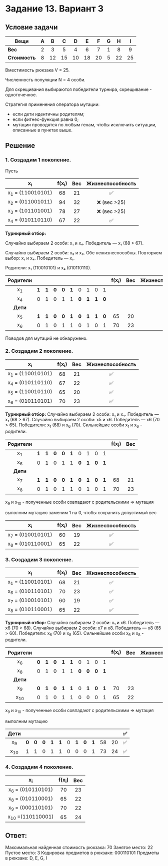 # Задание 13. Вариант 3 #

## Условие задачи ##

|   **Вещи**  |  **A**  |  **B**  |  **C**  |  **D**  |  **E**  |  **F**  |  **G**  |  **H**  |  **I**  |
|-------------|:-------:|:-------:|:-------:|:-------:|:-------:|:-------:|:-------:|:-------:|:-------:|
|   **Вес**   |    2    |    3    |    5    |    4    |    6    |    7    |    1    |    8    |    9    |
|**Стоимость**|    8    |    12   |    15   |    10   |    18   |    20   |    5    |    22   |    25   |

Вместимость рюкзака V = 25.

Численность популяции N = 4 особи.

Для скрещивания выбираются победители турнира, скрещивание - одноточечное.

Стратегия применения оператора мутации:
- если дети идентичны родителям;
- если фитнес-функция равна 0;
- мутации проводятся по любым генам, чтобы исключить ситуации, описанные в пунктах выше.


## Решение ##

### 1. Создадим 1 поколение. ###

Пусть

|    **x<sub>i</sub>**    | **f(x<sub>i</sub>)** | **Вес** | **Жизнеспособность** |
|:-----------------------:|:--------------------:|:-------:|:-------:|
|x<sub>1</sub> = (110010101)|          68          |    21   |  ✅   |
|x<sub>2</sub> = (011001011)|          94          |    32   |❌ (вес >25)|
|x<sub>3</sub> = (101101001)|          78           |    27   |❌ (вес >25)|
|x<sub>4</sub> = (010110110)|          67           |    22   | ✅    |


**Турнирный отбор:**

Случайно выбираем 2 особи: x₁ и x₄. Победитель — x₁ (68 > 67).

Случайно выбираем 2 особи: x₂ и x₃. Обе нежизнеспособны. Повторяем выбор: x₁ и x₄. Победитель — x₁.

Родители: x₁ (110010101) и x₄ (010110110).


|  **Родители**  |     |     |     |     |     |     |     |     |     | **f(x<sub>i</sub>)** | **Вес** | **Жизнеспособность** |
|:--------------:|:---:|:---:|:---:|:---:|:---:|:---:|:---:|:---:|:---:|:--------------------:|:-------:|:-------:|
|  x<sub>1</sub> |**1**|**1**|**0**|**0**|**1**|  0  |  1  |  0  |  1  |                      |         |  ✅   |
|  x<sub>4</sub> |  0  |  1  |  0  |  1  |  1  |**0**|**1**|**1**|**0**|                      |         |  ✅   |
|    **Дети**    |     |     |     |     |     |     |     |     |     |                      |         |  ✅   |
|  x<sub>5</sub> |**1**|**1**|**0**|**0**|**1**|**0**|**1**|**1**|**0**|           65         |   20    |  ✅   |
|  x<sub>6</sub> |  0  |  1  |  0  |  1  |  1  |  0  |  1  |  0  |  1  |           70        |     23  |  ✅   |

Поводов для мутаций не обнаружено.


### 2. Создадим 2 поколение. ###

|    **x<sub>i</sub>**    | **f(x<sub>i</sub>)** | **Вес** | **Жизнеспособность** |
|:-----------------------:|:--------------------:|:-------:|:-------:|
|x<sub>1</sub> = (110010101)|          68          |   21    |  ✅   |
|x<sub>4</sub> = (010110110)|          67          |   22    |  ✅   |
|x<sub>5</sub> = (110010110)|          65          |   20    |  ✅   |
|x<sub>6</sub> = (010110101)|          70          |   23    |  ✅   |

**Турнирный отбор:**
Случайно выбираем 2 особи: x₁ и x₄. Победитель — x₁ (68 > 67).
Случайно выбираем 2 особи: x5 и x6. Победитель — x6 (70 > 65).
Победители: x<sub>1</sub> (68) и x<sub>6</sub> (70).
Сильнейшие особи x<sub>1</sub> и x<sub>6</sub> - родители.


|  **Родители**  |     |     |     |     |     |     |     |     |     | **f(x<sub>i</sub>)** | **Вес** |
|:--------------:|:---:|:---:|:---:|:---:|:---:|:---:|:---:|:---:|:---:|:--------------------:|:-------:|
|  x<sub>1</sub> |**1**|**1**|**0**|**0**|**1**|  0  |  1  |  0  |  1  |                      |         |
|  x<sub>6</sub> |  0  |  1  |  0  |  1  |  1  |  **0**  |  **1**  |  **0**  |  **1**  |      |         |
|    **Дети**    |     |     |     |     |     |         |     |     |     |                  |         |
|  x<sub>7</sub> |**1**|**1**|**0**|**0**|**1**|**0**  |  **1**  |  **0**  |  **1**|    68      |     21    |
|  x<sub>8</sub> |  0  |  1  |  0  |  1  |  1  |      0|1      |0  |1      |         70      |    23     |

x<sub>9</sub> и x<sub>10</sub> - полученные особи совпадают с родительскими => мутация

выполним мутацию
заменим 1 на 0, чтобы сохранить допустимый вес 

|    **x<sub>i</sub>**    | **f(x<sub>i</sub>)** | **Вес** | **Жизнеспособность** |
|:-----------------------:|:--------------------:|:-------:|:-------:|
|x<sub>7</sub> = (010010101)|          60          |    19   |  ✅   |
|x<sub>8</sub> = (010110001)|          65          |    22   |  ✅   |


### 3. Создадим 3 поколение. ###
|    **x<sub>i</sub>**    | **f(x<sub>i</sub>)** | **Вес** | **Жизнеспособность** |
|:-----------------------:|:--------------------:|:-------:|:-------:|
|x<sub>1</sub> = (110010101)|          68          |   21    |  ✅   |
|x<sub>6</sub> = (010110101)|          70          |   23    |  ✅   |
|x<sub>7</sub> = (010010101)|          60          |    19   |  ✅   |
|x<sub>8</sub> = (010110001)|          65          |    22   |  ✅   |


**Турнирный отбор:**
Случайно выбираем 2 особи: x₁ и x6. Победитель — x6 (70 > 68).
Случайно выбираем 2 особи: x7 и x8. Победитель — x8 (65 > 60).
Победители: x<sub>6</sub> (70) и x<sub>8</sub> (65).
Сильнейшие особи x<sub>6</sub> и x<sub>8</sub> - родители.



|  **Родители**  |     |     |     |     |     |     |     |     |     | **f(x<sub>i</sub>)** | **Вес** | **Жизнеспособность** |
|:--------------:|:---:|:---:|:---:|:---:|:---:|:---:|:---:|:---:|:---:|:--------------------:|:-------:|:-------:|
|  x<sub>6</sub> |  **0**  |  **1**  |  **0**  |  **1**  |  **1**  |  0  |  1  |  0  |  1  |      |        |  ✅   |
|  x<sub>8</sub> |  0      |  1      |  0      |  1      |  1      |**0**|**0**|**0**|**1**|      |        |  ✅   |
|    **Дети**    |     |     |     |     |     |     |     |     |     |                      |         |  ✅   |
|  x<sub>9</sub> |**0**|**1**|**0**|**1**|**1**|0    |**1**|**0**|**1**|          70          |   23    |  ✅   |
|  x<sub>10</sub>|  0  |  1  |  0  |  1  |  1  |  0  |  0  |  0  |  1  |          65          |   22    |  ✅   |

x<sub>9</sub> и x<sub>10</sub> - полученные особи совпадают с родительскими => мутация

выполним мутацию

|    **Дети**    |     |     |     |     |     |     |     |     |     |                      |         |  ✅   |
|:--------------:|:---:|:---:|:---:|:---:|:---:|:---:|:---:|:---:|:---:|:--------------------:|:-------:|:-------:|
|  x<sub>9</sub> |**0**|**0**|**0**|**1**|**1**|0    |**1**|**0**|**1**|          58          |   20    |  ✅   |
|  x<sub>10</sub>|  1  |  1  |  0  |  1  |  1  |  0  |  0  |  0  |  1  |          73          |   24    |  ✅   |



### 4. Создадим 4 поколение. ###

|    **x<sub>i</sub>**    | **f(x<sub>i</sub>)** | **Вес** |
|:-----------------------:|:--------------------:|:-------:|
|x<sub>6</sub> = (010110101)|          70          |   23    |  ✅   |
|x<sub>8</sub> = (010110001)|          65          |    22   |  ✅   |
|x<sub>9</sub> = (000110101)|          70          |    22   |  ✅   |
|x<sub>10</sub> =(110110001)|          65          |    24   |  ✅   |
## Ответ: ##

Максимальная найденная стоимость рюкзака: 70
Занятое место: 22
Пустое место: 3
Кодировка предметов в рюкзаке: 000110101
Предметы в рюкзаке: D, E, G, I
